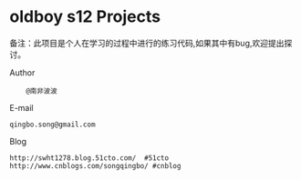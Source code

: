 # oldboy s12 Projects

备注：此项目是个人在学习的过程中进行的练习代码,如果其中有bug,欢迎提出探讨。

Author

		@南非波波 

E-mail

	qingbo.song@gmail.com

Blog

	http://swht1278.blog.51cto.com/  #51cto
	http://www.cnblogs.com/songqingbo/ #cnblog 
